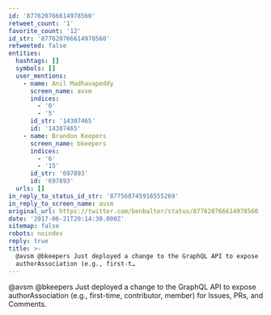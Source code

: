 ```yaml
---
id: '877620766614978560'
retweet_count: '1'
favorite_count: '12'
id_str: '877620766614978560'
retweeted: false
entities:
  hashtags: []
  symbols: []
  user_mentions:
    - name: Anil Madhavapeddy
      screen_name: avsm
      indices:
        - '0'
        - '5'
      id_str: '14307465'
      id: '14307465'
    - name: Brandon Keepers
      screen_name: bkeepers
      indices:
        - '6'
        - '15'
      id_str: '697893'
      id: '697893'
  urls: []
in_reply_to_status_id_str: '877568745916555269'
in_reply_to_screen_name: avsm
original_url: https://twitter.com/benbalter/status/877620766614978560
date: '2017-06-21T20:14:30.000Z'
sitemap: false
robots: noindex
reply: true
title: >-
  @avsm @bkeepers Just deployed a change to the GraphQL API to expose
  authorAssociation (e.g., first-t…
---
```


@avsm @bkeepers Just deployed a change to the GraphQL API to expose authorAssociation (e.g., first-time, contributor, member) for Issues, PRs, and Comments.
